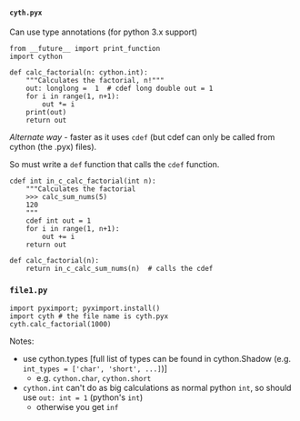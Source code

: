  
#### `cyth.pyx`

Can use type annotations (for python 3.x support)

    from __future__ import print_function
    import cython
    
    def calc_factorial(n: cython.int):
        """Calculates the factorial, n!"""
        out: longlong =  1  # cdef long double out = 1
        for i in range(1, n+1):
            out *= i
        print(out)
        return out
        
_Alternate way_ - faster as it uses `cdef` (but cdef can only be called from cython (the .pyx) files). 

So must write a `def` function that calls the `cdef` function.

    cdef int in_c_calc_factorial(int n):
        """Calculates the factorial
        >>> calc_sum_nums(5)
        120
        """
        cdef int out = 1
        for i in range(1, n+1):
            out += i
        return out

    def calc_factorial(n):
        return in_c_calc_sum_nums(n)  # calls the cdef
    

### `file1.py`

    import pyximport; pyximport.install()
    import cyth # the file name is cyth.pyx
    cyth.calc_factorial(1000)
    
    
Notes:

  * use cython.types [full list of types can be found in cython.Shadow (e.g. `int_types = ['char', 'short', ...]`)]
     - e.g. `cython.char`, `cython.short`
  * `cython.int` can't do as big calculations as normal python `int`, so should use `out: int = 1` (python's `int`)
    - otherwise you get `inf`
